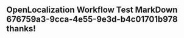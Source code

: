 <properties
ms.topic="hero-topic"
ms.test1="hero-topic"
ms.test2="test"/>

## OpenLocalization Workflow Test MarkDown 676759a3-9cca-4e55-9e3d-b4c01701b978 thanks!
